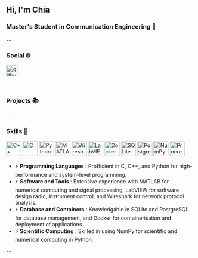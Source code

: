 ## Hi, I'm Chia


### Master's Student in Communication Engineering 📡


--

### Social 🌐
<p align="left">
  <a href="https://github.com/yourusername" target="blank">
  <img align="center" src="https://cdn.jsdelivr.net/npm/simple-icons@3.0.1/icons/github.svg" alt="github" height="30" width="30" />
  </a>
</p>


--

### Projects 📚



--

### Skills 🚀
<p align="left">
  <img src="https://upload.wikimedia.org/wikipedia/commons/1/18/ISO_C%2B%2B_Logo.svg" alt="C++" height="40" width="40" />
  <img src="https://upload.wikimedia.org/wikipedia/commons/1/19/C_Logo.png" alt="C" height="40" width="40" />
  <img src="https://upload.wikimedia.org/wikipedia/commons/c/c3/Python-logo-notext.svg" alt="Python" height="40" width="40" />
  <img src="https://upload.wikimedia.org/wikipedia/commons/2/21/Matlab_Logo.png" alt="MATLAB" height="40" width="40" />
  <img src="https://upload.wikimedia.org/wikipedia/commons/c/c6/Wireshark_icon_new.png" alt="Wireshark" height="40" width="40" />
  <img src="https://cdn.worldvectorlogo.com/logos/national-instruments-labview.svg" alt="LabVIEW" height="40" width="40" />
  <img src="https://www.docker.com/wp-content/uploads/2022/03/Moby-logo.png" alt="Docker" height="40" width="40" />
  <img src="https://upload.wikimedia.org/wikipedia/commons/9/97/Sqlite-square-icon.svg" alt="SQLite" height="40" width="40" />
  <img src="https://upload.wikimedia.org/wikipedia/commons/2/29/Postgresql_elephant.svg" alt="PostgreSQL" height="40" width="40" />
  <img src="https://logosandtypes.com/wp-content/uploads/2024/02/numpy.svg" alt="NumPy" height="40" width="40" />
  <img src="https://upload.wikimedia.org/wikipedia/commons/d/de/Procreate-icon.png" alt="Procreate" height="40" width="40" />
</p>

- ⚡ **Programming Languages** : Profficient in C, C++, and Python for high-performance and system-level programming.
- ⚡ **Software and Tools** : Extensive experience with MATLAB for numerical computing and signal processing, LabVIEW for software design radio, instrument control, and Wireshark for network protocol analysis.
- ⚡ **Database and Containers** : Knowledgable in SQLite and PostgreSQL for database management, and Docker for containerisation and deployment of applications.
- ⚡ **Scientific Computing** : Skilled in using NumPy for scientific and numerical computing in Python.

--
